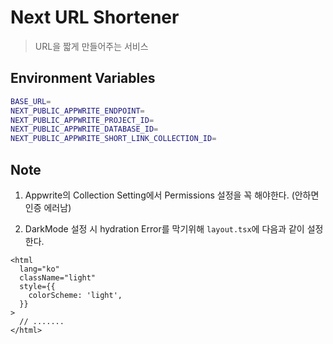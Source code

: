 # Next URL Shortener

> URL을 짧게 만들어주는 서비스

## Environment Variables

```bash
BASE_URL=
NEXT_PUBLIC_APPWRITE_ENDPOINT=
NEXT_PUBLIC_APPWRITE_PROJECT_ID=
NEXT_PUBLIC_APPWRITE_DATABASE_ID=
NEXT_PUBLIC_APPWRITE_SHORT_LINK_COLLECTION_ID=
```

## Note

1. Appwrite의 Collection Setting에서 Permissions 설정을 꼭 해야한다. (안하면 인증 에러남)

2. DarkMode 설정 시 hydration Error를 막기위해 `layout.tsx`에 다음과 같이 설정한다.

```tsx
<html
  lang="ko"
  className="light"
  style={{
    colorScheme: 'light',
  }}
>
  // .......
</html>
```
